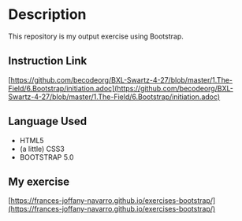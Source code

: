 # Description
This repository is my output exercise using Bootstrap.

## Instruction Link
[https://github.com/becodeorg/BXL-Swartz-4-27/blob/master/1.The-Field/6.Bootstrap/initiation.adoc](https://github.com/becodeorg/BXL-Swartz-4-27/blob/master/1.The-Field/6.Bootstrap/initiation.adoc)

## Language Used
- HTML5 
- (a little) CSS3 
- BOOTSTRAP 5.0

## My exercise
[https://frances-joffany-navarro.github.io/exercises-bootstrap/](https://frances-joffany-navarro.github.io/exercises-bootstrap/)
